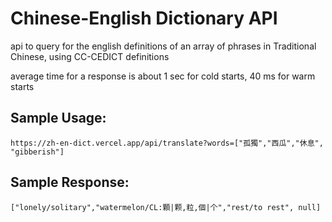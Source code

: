 # Chinese-English Dictionary API

api to query for the english definitions of an array of phrases in Traditional Chinese, using CC-CEDICT definitions

average time for a response is about 1 sec for cold starts, 40 ms for warm starts

## Sample Usage: 

`https://zh-en-dict.vercel.app/api/translate?words=["孤獨","西瓜","休息", "gibberish"]`

## Sample Response: 
`["lonely/solitary","watermelon/CL:顆|颗,粒,個|个","rest/to rest", null]`
